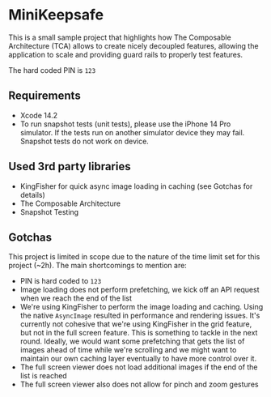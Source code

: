# MiniKeepsafe

This is a small sample project that highlights how The Composable Architecture (TCA) allows to create nicely decoupled features, allowing the application to scale and providing guard rails to properly test features.

The hard coded PIN is `123`

## Requirements

* Xcode 14.2
* To run snapshot tests (unit tests), please use the iPhone 14 Pro simulator. If the tests run on another simulator device they may fail. Snapshot tests do not work on device.

## Used 3rd party libraries

* KingFisher for quick async image loading in caching (see Gotchas for details)
* The Composable Architecture
* Snapshot Testing

## Gotchas

This project is limited in scope due to the nature of the time limit set for this project (~2h). The main shortcomings to mention are:

* PIN is hard coded to `123`
* Image loading does not perform prefetching, we kick off an API request when we reach the end of the list
* We're using KingFisher to perform the image loading and caching. Using the native `AsyncImage` resulted in performance and rendering issues. It's currently not cohesive that we're using KingFisher in the grid feature, but not in the full screen feature. This is something to tackle in the next round. Ideally, we would want some prefetching that gets the list of images ahead of time while we're scrolling and we might want to maintain our own caching layer eventually to have more control over it.
* The full screen viewer does not load additional images if the end of the list is reached
* The full screen viewer also does not allow for pinch and zoom gestures
